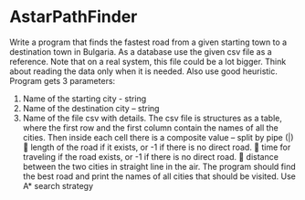 # AstarPathFinder
Write a program that finds the fastest road from a given starting town to a destination town in 
Bulgaria. As a database use the given csv file as a reference. Note that on a real system, this file 
could be a lot bigger. 
Think about reading the data only when it is needed. 
Also use good heuristic. 
Program gets 3 parameters: 
1. Name of the starting city - string 
2. Name of the destination city – string 
3. Name of the file csv with details. 
The csv file is structures as a table, where the first row and the first column contain the names of all 
the cities. Then inside each cell there is a composite value – split by pipe (|) 
 length of the road if it exists, or -1 if there is no direct road. 
 time for traveling if the road exists, or -1 if there is no direct road. 
 distance between the two cities in straight line in the air. 
The program should find the best road and print the names of all cities that should be visited. 
Use A* search strategy

